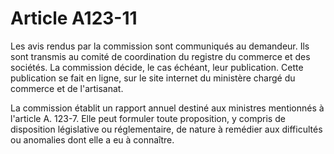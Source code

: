 # Article A123-11

Les avis rendus par la commission sont communiqués au demandeur. Ils sont transmis au comité de coordination du registre du commerce et des sociétés. La commission décide, le cas échéant, leur publication. Cette publication se fait en ligne, sur le site internet du ministère chargé du commerce et de l'artisanat.

La commission établit un rapport annuel destiné aux ministres mentionnés à l'article A. 123-7. Elle peut formuler toute proposition, y compris de disposition législative ou réglementaire, de nature à remédier aux difficultés ou anomalies dont elle a eu à connaître.
